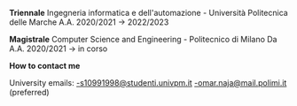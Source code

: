 **Triennale**
Ingegneria informatica e dell'automazione - Università Politecnica delle Marche
A.A. 2020/2021 -> 2022/2023


**Magistrale**
Computer Science and Engineering - Politecnico di Milano
Da A.A. 2020/2021 -> in corso

**How to contact me**

University emails:
-s10991998@studenti.univpm.it
-omar.naja@mail.polimi.it (preferred)
